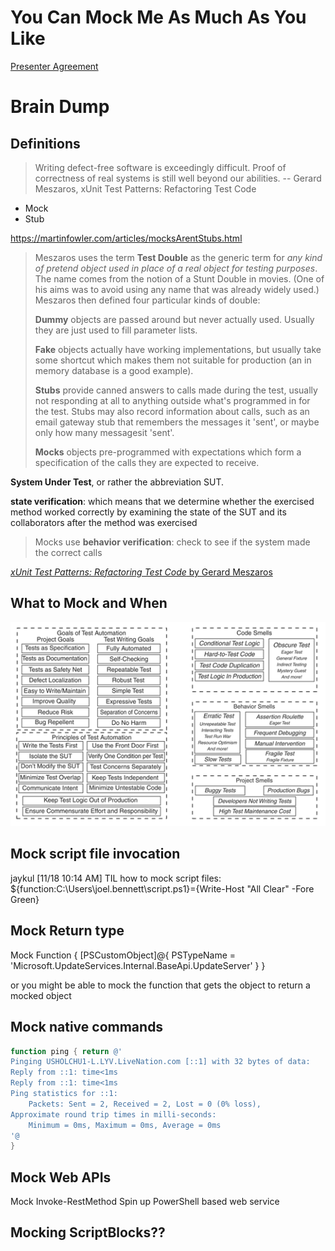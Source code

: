 # You Can Mock Me As Much As You Like

[Presenter Agreement](https://1drv.ms/w/s!AlAnSYrYluLwga9fEcrckVTkSfa8DA)

# Brain Dump
## Definitions

> Writing defect-free software is exceedingly difficult. Proof of correctness of real systems is still well beyond our abilities.
> -- Gerard Meszaros, xUnit Test Patterns: Refactoring Test Code

* Mock
* Stub

https://martinfowler.com/articles/mocksArentStubs.html

>Meszaros uses the term **Test Double** as the generic term for *any kind of pretend object used in place of a real object for testing purposes*.
>The name comes from the notion of a Stunt Double in movies. (One of his aims was to avoid using any name that was already widely used.) Meszaros then defined four particular kinds of double:
>
>**Dummy** objects are passed around but never actually used.
>Usually they are just used to fill parameter lists.
>
>**Fake** objects actually have working implementations, but usually take some shortcut which makes them not suitable for production (an in memory database is a good example).
>
>**Stubs** provide canned answers to calls made during the test, usually not responding at all to anything outside what's programmed in for the test.
>Stubs may also record information about calls, such as an email gateway stub that remembers the messages it 'sent', or maybe only how many messagesit 'sent'.
>
>**Mocks** objects pre-programmed with expectations which form a specification of the calls they are expected to receive.

**System Under Test**, or rather the abbreviation SUT.

**state verification**: which means that we determine whether the exercised method worked correctly by examining the state of the SUT and its collaborators after the method was exercised

> Mocks use **behavior verification**: check to see if the system made the correct calls

[*xUnit Test Patterns: Refactoring Test Code* by Gerard Meszaros](https://www.safaribooksonline.com/library/view/xunit-test-patterns/9780131495050/)

## What to Mock and When

![](/lib/goals_priciples_smells.png)


## Mock script file invocation
jaykul	[11/18 10:14 AM] TIL how to mock script files:
${function:C:\Users\joel.bennett\script.ps1}={Write-Host "All Clear" -Fore Green}

## Mock Return type
Mock Function { [PSCustomObject]@{ PSTypeName = 'Microsoft.UpdateServices.Internal.BaseApi.UpdateServer' } }

or you might be able to mock the function that gets the object to return a mocked object

## Mock native commands

``` powershell
function ping { return @'
Pinging USHOLCHU1-L.LYV.LiveNation.com [::1] with 32 bytes of data:
Reply from ::1: time<1ms
Reply from ::1: time<1ms
Ping statistics for ::1:
    Packets: Sent = 2, Received = 2, Lost = 0 (0% loss),
Approximate round trip times in milli-seconds:
    Minimum = 0ms, Maximum = 0ms, Average = 0ms
'@
}
```

## Mock Web APIs

Mock Invoke-RestMethod
Spin up PowerShell based web service

## Mocking ScriptBlocks??